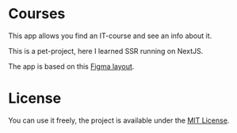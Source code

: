 # Courses

This app allows you find an IT-course and see an info about it.

This is a pet-project, here I learned SSR running on NextJS.

The app is based on this [Figma layout](https://www.figma.com/file/eHIyKZXUUtMf1BQiuv6tTA/Курс-2---NextJS?node-id=0%3A1). 

# License

You can use it freely, the project is available under the [MIT License](LICENSE).
